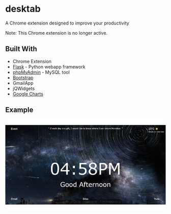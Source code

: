 # desktab
A Chrome extension designed to improve your productivity

Note: This Chrome extension is no longer active.

## Built With
* Chrome Extension
* [Flask](https://palletsprojects.com/p/flask/) - Python webapp framework
* [phpMyAdmin](https://www.phpmyadmin.net/) - MySQL tool
* [Bootstrap](https://getbootstrap.com/)
* GmailApp
* jQWidgets
* [Google Charts](https://developers.google.com/chart/)

## Example
![](https://github.com/jtran071/desktab/blob/master/example.gif)
